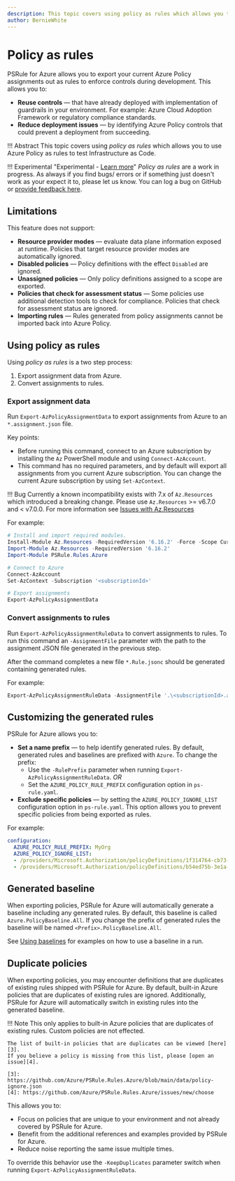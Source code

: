 ```yaml
---
description: This topic covers using policy as rules which allows you to use Azure Policy as rules to test Infrastructure as Code.
author: BernieWhite
---
```


# Policy as rules

PSRule for Azure allows you to export your current Azure Policy assignments out as rules to enforce controls during development.
This allows you to:

- **Reuse controls** &mdash; that have already deployed with implementation of guardrails in your environment.
  For example: Azure Cloud Adoption Framework or regulatory compliance standards.
- **Reduce deployment issues** &mdash; by identifying Azure Policy controls that could prevent a deployment from succeeding.

!!! Abstract
    This topic covers using _policy as rules_ which allows you to use Azure Policy as rules to test Infrastructure as Code.

!!! Experimental "Experimental - [Learn more][1]"
    _Policy as rules_ are a work in progress.
    As always if you find bugs/ errors or if something just doesn't work as your expect it to, please let us know.
    You can log a bug on GitHub or [provide feedback here][2].

  [1]: ../versioning.md#experimental-features
  [2]: https://github.com/Azure/PSRule.Rules.Azure/discussions/1345

## Limitations

This feature does not support:

- **Resource provider modes** &mdash; evaluate data plane information exposed at runtime.
  Policies that target resource provider modes are automatically ignored.
- **Disabled policies** &mdash; Policy definitions with the effect `Disabled` are ignored.
- **Unassigned policies** &mdash; Only policy definitions assigned to a scope are exported.
- **Policies that check for assessment status** &mdash; Some policies use additional detection tools to check for compliance.
  Policies that check for assessment status are ignored.
- **Importing rules** &mdash; Rules generated from policy assignments cannot be imported back into Azure Policy.

## Using policy as rules

Using _policy as rules_ is a two step process:

1. Export assignment data from Azure.
2. Convert assignments to rules.

### Export assignment data

Run `Export-AzPolicyAssignmentData` to export assignments from Azure to an `*.assignment.json` file.

Key points:

- Before running this command, connect to an Azure subscription by installing the `Az` PowerShell module and using `Connect-AzAccount`.
- This command has no required parameters, and by default will export all assignments from you current Azure subscription.
  You can change the current Azure subscription by using `Set-AzContext`.

!!! Bug
    Currently a known incompatibility exists with 7.x of `Az.Resources` which introduced a breaking change.
    Please use `Az.Resources` >= v6.7.0 and < v7.0.0.
    For more information see [Issues with Az.Resources](../troubleshooting.md#issues-with-azresources)

For example:

```powershell title="PowerShell"
# Install and import required modules.
Install-Module Az.Resources -RequiredVersion '6.16.2' -Force -Scope CurrentUser
Import-Module Az.Resources -RequiredVersion '6.16.2'
Import-Module PSRule.Rules.Azure

# Connect to Azure
Connect-AzAccount
Set-AzContext -Subscription '<subscriptionId>'

# Export assignments
Export-AzPolicyAssignmentData
```

### Convert assignments to rules

Run `Export-AzPolicyAssignmentRuleData` to convert assignments to rules.
To run this command an `-AssignmentFile` parameter with the path to the assignment JSON file generated in the previous step.

After the command completes a new file `*.Rule.jsonc` should be generated containing generated rules.

For example:

```powershell title="PowerShell"
Export-AzPolicyAssignmentRuleData -AssignmentFile '.\<subscriptionId>.assignment.json'
```

## Customizing the generated rules

PSRule for Azure allows you to:

- **Set a name prefix** &mdash; to help identify generated rules.
  By default, generated rules and baselines are prefixed with `Azure`.
  To change the prefix:
  - Use the `-RulePrefix` parameter when running `Export-AzPolicyAssignmentRuleData`. _OR_
  - Set the `AZURE_POLICY_RULE_PREFIX` configuration option in `ps-rule.yaml`.
- **Exclude specific policies** &mdash; by setting the `AZURE_POLICY_IGNORE_LIST` configuration option in `ps-rule.yaml`.
  This option allows you to prevent specific policies from being exported as rules.

For example:

```yaml title="ps-rule.yaml"
configuration:
  AZURE_POLICY_RULE_PREFIX: MyOrg
  AZURE_POLICY_IGNORE_LIST:
  - /providers/Microsoft.Authorization/policyDefinitions/1f314764-cb73-4fc9-b863-8eca98ac36e9
  - /providers/Microsoft.Authorization/policyDefinitions/b54ed75b-3e1a-44ac-a333-05ba39b99ff0
```

## Generated baseline

<!-- module:version v1.33.0 -->

When exporting policies, PSRule for Azure will automatically generate a baseline including any generated rules.
By default, this baseline is called `Azure.PolicyBaseline.All`.
If you change the prefix of generated rules the baseline will be named `<Prefix>.PolicyBaseline.All`.

See [Using baselines](../working-with-baselines.md#using-baselines) for examples on how to use a baseline in a run.

## Duplicate policies

<!-- module:version v1.33.0 -->

When exporting policies, you may encounter definitions that are duplicates of existing rules shipped with PSRule for Azure.
By default, built-in Azure policies that are duplicates of existing rules are ignored.
Additionally, PSRule for Azure will automatically switch in existing rules into the generated baseline.

!!! Note
    This only applies to built-in Azure policies that are duplicates of existing rules.
    Custom policies are not effected.

    The list of built-in policies that are duplicates can be viewed [here][3].
    If you believe a policy is missing from this list, please [open an issue][4].

    [3]: https://github.com/Azure/PSRule.Rules.Azure/blob/main/data/policy-ignore.json
    [4]: https://github.com/Azure/PSRule.Rules.Azure/issues/new/choose

This allows you to:

- Focus on policies that are unique to your environment and not already covered by PSRule for Azure.
- Benefit from the additional references and examples provided by PSRule for Azure.
- Reduce noise reporting the same issue multiple times.

To override this behavior use the `-KeepDuplicates` parameter switch when running `Export-AzPolicyAssignmentRuleData`.

